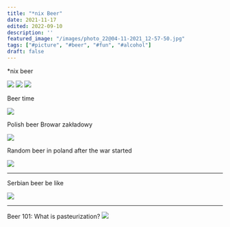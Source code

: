 ```yaml
---
title: "*nix Beer"
date: 2021-11-17
edited: 2022-09-10
description: ''
featured_image: "/images/photo_22@04-11-2021_12-57-50.jpg"
tags: ["#picture", "#beer", "#fun", "#alcohol"]
draft: false
---
```


*nix beer

![](/images/photo_22@04-11-2021_12-57-50.jpg)
![](/images/photo_21@04-11-2021_12-57-50.jpg)
![](/images/photo_23@04-11-2021_12-57-50.jpg)

Beer time 

![](/images/photo_28@04-11-2021_19-42-50.jpg)

Polish beer Browar zakładowy

![](/images/photo_512@29-04-2022_01-18-25.jpg)


Random beer in poland after the war started

![](/images/photo_868@10-09-2022_19-39-00.jpg)

***

Serbian beer be like

![](/images/pi_beer.jpeg)

***

Beer 101: What is pasteurization?
![](/images/beer101_pasteurization.jpeg)